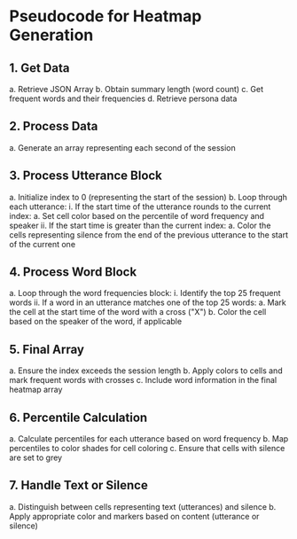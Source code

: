 # Pseudocode for Heatmap Generation


## 1. Get Data
   a. Retrieve JSON Array
   b. Obtain summary length (word count)
   c. Get frequent words and their frequencies
   d. Retrieve persona data

## 2. Process Data
   a. Generate an array representing each second of the session

## 3. Process Utterance Block
   a. Initialize index to 0 (representing the start of the session)
   b. Loop through each utterance:
      i. If the start time of the utterance rounds to the current index:
         a. Set cell color based on the percentile of word frequency and speaker
      ii. If the start time is greater than the current index:
         a. Color the cells representing silence from the end of the previous utterance to the start of the current one

## 4. Process Word Block
   a. Loop through the word frequencies block:
      i. Identify the top 25 frequent words
      ii. If a word in an utterance matches one of the top 25 words:
         a. Mark the cell at the start time of the word with a cross ("X")
         b. Color the cell based on the speaker of the word, if applicable

## 5. Final Array
   a. Ensure the index exceeds the session length
   b. Apply colors to cells and mark frequent words with crosses
   c. Include word information in the final heatmap array

## 6. Percentile Calculation
   a. Calculate percentiles for each utterance based on word frequency
   b. Map percentiles to color shades for cell coloring
   c. Ensure that cells with silence are set to grey

## 7. Handle Text or Silence
   a. Distinguish between cells representing text (utterances) and silence
   b. Apply appropriate color and markers based on content (utterance or silence)
